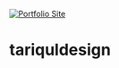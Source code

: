 <a href="https://topuhit.github.io/tariquldesign/index.htm"><img src="http://i.imgur.com/yVCcZ4g.png" title="Portfolio Site" /></a>
# tariquldesign
